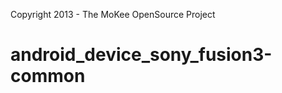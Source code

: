 Copyright 2013 - The MoKee OpenSource Project

android_device_sony_fusion3-common
===============================

